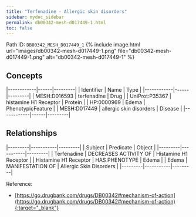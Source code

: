 ```yaml
---
title: "Terfenadine - Allergic skin disorders"
sidebar: mydoc_sidebar
permalink: db00342-mesh-d017449-1.html
toc: false 
---
```



Path ID: `DB00342_MESH_D017449_1`
{% include image.html url="images/db00342-mesh-d017449-1.png" file="db00342-mesh-d017449-1.png" alt="db00342-mesh-d017449-1" %}

## Concepts

|------------|------|---------|
| Identifier | Name | Type    |
|------------|------|---------|
| MESH:D016593 | terfenadine | Drug |
| UniProt:P35367 | histamine H1 Receptor | Protein |
| HP:0000969 | Edema | PhenotypicFeature |
| MESH:D017449 | allergic skin disorders | Disease |
|------------|------|---------|

## Relationships

|---------|-----------|---------|
| Subject | Predicate | Object  |
|---------|-----------|---------|
| Terfenadine | DECREASES ACTIVITY OF | Histamine H1 Receptor |
| Histamine H1 Receptor | HAS PHENOTYPE | Edema |
| Edema | MANIFESTATION OF | Allergic Skin Disorders |
|---------|-----------|---------|

Reference:
  - [https://go.drugbank.com/drugs/DB00342#mechanism-of-action](https://go.drugbank.com/drugs/DB00342#mechanism-of-action){:target="_blank"}